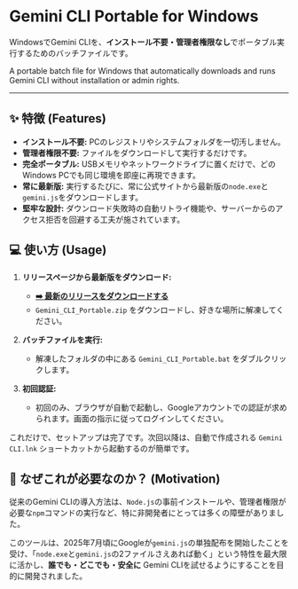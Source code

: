 # Gemini CLI Portable for Windows

WindowsでGemini CLIを、**インストール不要・管理者権限なし**でポータブル実行するためのバッチファイルです。

A portable batch file for Windows that automatically downloads and runs Gemini CLI without installation or admin rights.

---

## ✨ 特徴 (Features)

*   **インストール不要:** PCのレジストリやシステムフォルダを一切汚しません。
*   **管理者権限不要:** ファイルをダウンロードして実行するだけです。
*   **完全ポータブル:** USBメモリやネットワークドライブに置くだけで、どのWindows PCでも同じ環境を即座に再現できます。
*   **常に最新版:** 実行するたびに、常に公式サイトから最新版の`node.exe`と`gemini.js`をダウンロードします。
*   **堅牢な設計:** ダウンロード失敗時の自動リトライ機能や、サーバーからのアクセス拒否を回避する工夫が施されています。

## 💻 使い方 (Usage)

1.  **リリースページから最新版をダウンロード:**
    *   **[➡️ 最新のリリースをダウンロードする](https://github.com/KM170/Gemini_CLI_Portable/releases/latest)**
    *   `Gemini_CLI_Portable.zip` をダウンロードし、好きな場所に解凍してください。

2.  **バッチファイルを実行:**
    *   解凍したフォルダの中にある `Gemini_CLI_Portable.bat` をダブルクリックします。

3.  **初回認証:**
    *   初回のみ、ブラウザが自動で起動し、Googleアカウントでの認証が求められます。画面の指示に従ってログインしてください。

これだけで、セットアップは完了です。次回以降は、自動で作成される `Gemini CLI.lnk` ショートカットから起動するのが簡単です。

## 🤔 なぜこれが必要なのか？ (Motivation)

従来のGemini CLIの導入方法は、`Node.js`の事前インストールや、管理者権限が必要な`npm`コマンドの実行など、特に非開発者にとっては多くの障壁がありました。

このツールは、2025年7月頃にGoogleが`gemini.js`の単独配布を開始したことを受け、「`node.exe`と`gemini.js`の2ファイルさえあれば動く」という特性を最大限に活かし、**誰でも・どこでも・安全に** Gemini CLIを試せるようにすることを目的に開発されました。
